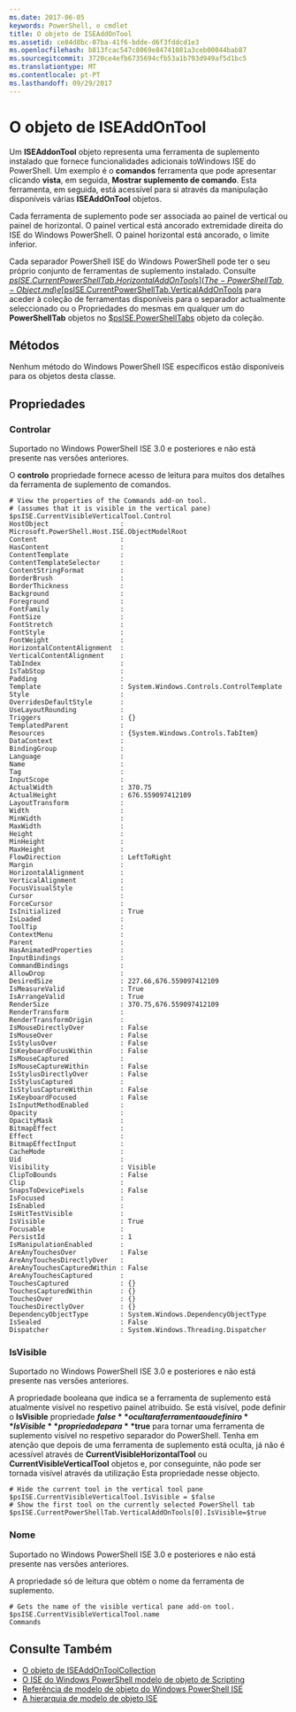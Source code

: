 ```yaml
---
ms.date: 2017-06-05
keywords: PowerShell, o cmdlet
title: O objeto de ISEAddOnTool
ms.assetid: ce84d8bc-07ba-41f6-bdde-d6f3fddcd1e3
ms.openlocfilehash: b813fcac547c8069e84741081a3ceb00044bab87
ms.sourcegitcommit: 3720ce4efb6735694cfb53a1b793d949af5d1bc5
ms.translationtype: MT
ms.contentlocale: pt-PT
ms.lasthandoff: 09/29/2017
---
```

# <a name="the-iseaddontool-object"></a>O objeto de ISEAddOnTool
  Um **ISEAddonTool** objeto representa uma ferramenta de suplemento instalado que fornece funcionalidades adicionais toWindows ISE do PowerShell. Um exemplo é o **comandos** ferramenta que pode apresentar clicando **vista**, em seguida, **Mostrar suplemento de comando**. Esta ferramenta, em seguida, está acessível para si através da manipulação disponíveis várias **ISEAddOnTool** objetos.

 Cada ferramenta de suplemento pode ser associada ao painel de vertical ou painel de horizontal. O painel vertical está ancorado extremidade direita do ISE do Windows PowerShell. O painel horizontal está ancorado, o limite inferior.

 Cada separador PowerShell ISE do Windows PowerShell pode ter o seu próprio conjunto de ferramentas de suplemento instalado. Consulte [$psISE.CurrentPowerShellTab.HorizontalAddOnTools](The-PowerShellTab-Object.md) e [$psISE.CurrentPowerShellTab.VerticalAddOnTools](The-PowerShellTab-Object.md) para aceder à coleção de ferramentas disponíveis para o separador actualmente seleccionado ou o Propriedades do mesmas em qualquer um do **PowerShellTab** objetos no [$psISE.PowerShellTabs](The-PowerShellTabCollection-Object.md) objeto da coleção.

## <a name="methods"></a>Métodos
 Nenhum método do Windows PowerShell ISE específicos estão disponíveis para os objetos desta classe.

## <a name="properties"></a>Propriedades

### <a name="control"></a>Controlar
  Suportado no Windows PowerShell ISE 3.0 e posteriores e não está presente nas versões anteriores.

 O **controlo** propriedade fornece acesso de leitura para muitos dos detalhes da ferramenta de suplemento de comandos.

```
# View the properties of the Commands add-on tool.
# (assumes that it is visible in the vertical pane)
$psISE.CurrentVisibleVerticalTool.Control
HostObject                  : Microsoft.PowerShell.Host.ISE.ObjectModelRoot
Content                     :
HasContent                  :
ContentTemplate             :
ContentTemplateSelector     :
ContentStringFormat         :
BorderBrush                 :
BorderThickness             :
Background                  :
Foreground                  :
FontFamily                  :
FontSize                    :
FontStretch                 :
FontStyle                   :
FontWeight                  :
HorizontalContentAlignment  :
VerticalContentAlignment    :
TabIndex                    :
IsTabStop                   :
Padding                     :
Template                    : System.Windows.Controls.ControlTemplate
Style                       :
OverridesDefaultStyle       :
UseLayoutRounding           :
Triggers                    : {}
TemplatedParent             :
Resources                   : {System.Windows.Controls.TabItem}
DataContext                 :
BindingGroup                :
Language                    :
Name                        :
Tag                         :
InputScope                  :
ActualWidth                 : 370.75
ActualHeight                : 676.559097412109
LayoutTransform             :
Width                       :
MinWidth                    :
MaxWidth                    :
Height                      :
MinHeight                   :
MaxHeight                   :
FlowDirection               : LeftToRight
Margin                      :
HorizontalAlignment         :
VerticalAlignment           :
FocusVisualStyle            :
Cursor                      :
ForceCursor                 :
IsInitialized               : True
IsLoaded                    :
ToolTip                     :
ContextMenu                 :
Parent                      :
HasAnimatedProperties       :
InputBindings               :
CommandBindings             :
AllowDrop                   :
DesiredSize                 : 227.66,676.559097412109
IsMeasureValid              : True
IsArrangeValid              : True
RenderSize                  : 370.75,676.559097412109
RenderTransform             :
RenderTransformOrigin       :
IsMouseDirectlyOver         : False
IsMouseOver                 : False
IsStylusOver                : False
IsKeyboardFocusWithin       : False
IsMouseCaptured             :
IsMouseCaptureWithin        : False
IsStylusDirectlyOver        : False
IsStylusCaptured            :
IsStylusCaptureWithin       : False
IsKeyboardFocused           : False
IsInputMethodEnabled        :
Opacity                     :
OpacityMask                 :
BitmapEffect                :
Effect                      :
BitmapEffectInput           :
CacheMode                   :
Uid                         :
Visibility                  : Visible
ClipToBounds                : False
Clip                        :
SnapsToDevicePixels         : False
IsFocused                   :
IsEnabled                   :
IsHitTestVisible            :
IsVisible                   : True
Focusable                   :
PersistId                   : 1
IsManipulationEnabled       :
AreAnyTouchesOver           : False
AreAnyTouchesDirectlyOver   :
AreAnyTouchesCapturedWithin : False
AreAnyTouchesCaptured       :
TouchesCaptured             : {}
TouchesCapturedWithin       : {}
TouchesOver                 : {}
TouchesDirectlyOver         : {}
DependencyObjectType        : System.Windows.DependencyObjectType
IsSealed                    : False
Dispatcher                  : System.Windows.Threading.Dispatcher

```

### <a name="isvisible"></a>IsVisible
  Suportado no Windows PowerShell ISE 3.0 e posteriores e não está presente nas versões anteriores.

 A propriedade booleana que indica se a ferramenta de suplemento está atualmente visível no respetivo painel atribuído. Se está visível, pode definir o **IsVisible** propriedade **$false** ocultar a ferramenta ou definir o **IsVisible** propriedade para **$true** para tornar uma ferramenta de suplemento visível no respetivo separador do PowerShell. Tenha em atenção que depois de uma ferramenta de suplemento está oculta, já não é acessível através de **CurrentVisibleHorizontalTool** ou **CurrentVisibleVerticalTool** objetos e, por conseguinte, não pode ser tornada visível através da utilização Esta propriedade nesse objecto.

```
# Hide the current tool in the vertical tool pane
$psISE.CurrentVisibleVerticalTool.IsVisible = $false
# Show the first tool on the currently selected PowerShell tab
$psISE.CurrentPowerShellTab.VerticalAddOnTools[0].IsVisible=$true

```

### <a name="name"></a>Nome
  Suportado no Windows PowerShell ISE 3.0 e posteriores e não está presente nas versões anteriores.

 A propriedade só de leitura que obtém o nome da ferramenta de suplemento.

```
# Gets the name of the visible vertical pane add-on tool.
$psISE.CurrentVisibleVerticalTool.name
Commands

```

## <a name="see-also"></a>Consulte Também
- [O objeto de ISEAddOnToolCollection](The-ISEAddOnToolCollection-Object.md)
- [O ISE do Windows PowerShell modelo de objeto de Scripting](The-Windows-PowerShell-ISE-Scripting-Object-Model.md)
- [Referência de modelo de objeto do Windows PowerShell ISE](Windows-PowerShell-ISE-Object-Model-Reference.md)
- [A hierarquia de modelo de objeto ISE](The-ISE-Object-Model-Hierarchy.md)

